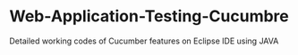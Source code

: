 # Web-Application-Testing-Cucumbre
Detailed working codes of Cucumber features on Eclipse IDE using JAVA
